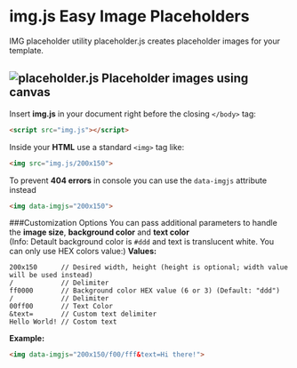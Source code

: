 # img.js Easy Image Placeholders
IMG placeholder utility
placeholder.js creates placeholder images for your template.

![placeholder.js Placeholder images using canvas](http://i.imgur.com/fYCYFxf.png)
---

Insert **img.js** in your document right before the closing `</body>` tag:

```html
<script src="img.js"></script>
```

Inside your **HTML** use a standard `<img>` tag like:
```html
<img src="img.js/200x150">
````

To prevent **404 errors** in console you can use the `data-imgjs` attribute instead
```html
<img data-imgjs="200x150">
````
###Customization Options
You can pass additional parameters to handle the **image size**, **background color** and **text color**  
(Info: Detault background color is `#ddd` and text is translucent white. You can only use HEX colors value:)
**Values:**  
```
200x150      // Desired width, height (height is optional; width value will be used instead)
/            // Delimiter
ff0000       // Background color HEX value (6 or 3) (Default: "ddd")
/            // Delimiter
00ff00       // Text Color
&text=       // Custom text delimiter
Hello World! // Costom text
```
**Example:**  

```html
<img data-imgjs="200x150/f00/fff&text=Hi there!">
````
